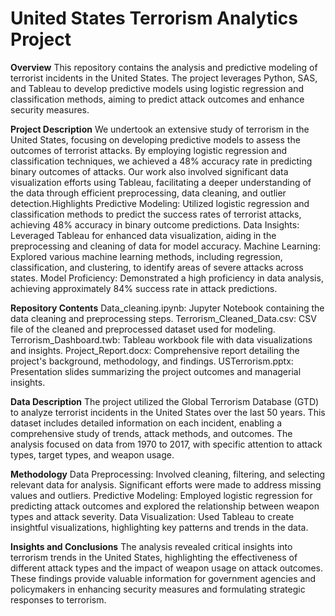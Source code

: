 # United States Terrorism Analytics Project

**Overview**
This repository contains the analysis and predictive modeling of terrorist incidents in the United States. The project leverages Python, SAS, and Tableau to develop predictive models using logistic regression and classification methods, aiming to predict attack outcomes and enhance security measures. 

**Project Description**
We undertook an extensive study of terrorism in the United States, focusing on developing predictive models to assess the outcomes of terrorist attacks. By employing logistic regression and classification techniques, we achieved a 48% accuracy rate in predicting binary outcomes of attacks. Our work also involved significant data visualization efforts using Tableau, facilitating a deeper understanding of the data through efficient preprocessing, data cleaning, and outlier detection.Highlights
Predictive Modeling: Utilized logistic regression and classification methods to predict the success rates of terrorist attacks, achieving 48% accuracy in binary outcome predictions.
Data Insights: Leveraged Tableau for enhanced data visualization, aiding in the preprocessing and cleaning of data for model accuracy.
Machine Learning: Explored various machine learning methods, including regression, classification, and clustering, to identify areas of severe attacks across states.
Model Proficiency: Demonstrated a high proficiency in data analysis, achieving approximately 84% success rate in attack predictions.

**Repository Contents**
Data_cleaning.ipynb: Jupyter Notebook containing the data cleaning and preprocessing steps.
Terrorism_Cleaned_Data.csv: CSV file of the cleaned and preprocessed dataset used for modeling.
Terrorism_Dashboard.twb: Tableau workbook file with data visualizations and insights.
Project_Report.docx: Comprehensive report detailing the project's background, methodology, and findings.
USTerrorism.pptx: Presentation slides summarizing the project outcomes and managerial insights.

**Data Description**
The project utilized the Global Terrorism Database (GTD) to analyze terrorist incidents in the United States over the last 50 years. This dataset includes detailed information on each incident, enabling a comprehensive study of trends, attack methods, and outcomes. The analysis focused on data from 1970 to 2017, with specific attention to attack types, target types, and weapon usage.

**Methodology**
Data Preprocessing: Involved cleaning, filtering, and selecting relevant data for analysis. Significant efforts were made to address missing values and outliers.
Predictive Modeling: Employed logistic regression for predicting attack outcomes and explored the relationship between weapon types and attack severity.
Data Visualization: Used Tableau to create insightful visualizations, highlighting key patterns and trends in the data.

**Insights and Conclusions**
The analysis revealed critical insights into terrorism trends in the United States, highlighting the effectiveness of different attack types and the impact of weapon usage on attack outcomes. These findings provide valuable information for government agencies and policymakers in enhancing security measures and formulating strategic responses to terrorism.

